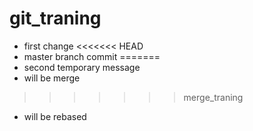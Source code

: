 # git_traning
* first change
<<<<<<< HEAD
* master branch commit
=======
* second temporary message
* will be merge
>>>>>>> merge_traning
* will be rebased
